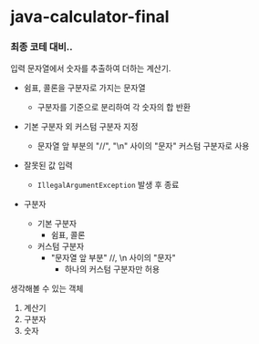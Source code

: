 # java-calculator-final
### 최종 코테 대비..

입력 문자열에서 숫자를 추출하여 더하는 계산기.
- 쉼표, 콜론을 구분자로 가지는 문자열
  - 구분자를 기준으로 분리하여 각 숫자의 합 반환
- 기본 구분자 외 커스텀 구분자 지정
  - 문자열 앞 부분의 "//", "\n" 사이의 "문자" 커스텀 구분자로 사용
- 잘못된 값 입력
  - `IllegalArgumentException` 발생 후 종료

- 구분자
  - 기본 구분자
    - 쉼표, 콜론
  - 커스텀 구분자
    - "문자열 앞 부분" //, \n 사이의 "문자"
      - 하나의 커스텀 구분자만 허용

생각해볼 수 있는 객체
1. 계산기
2. 구분자
3. 숫자